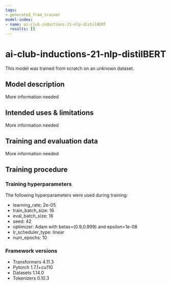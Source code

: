 ```yaml
---
tags:
- generated_from_trainer
model-index:
- name: ai-club-inductions-21-nlp-distilBERT
  results: []
---
```


<!-- This model card has been generated automatically according to the information the Trainer had access to. You
should probably proofread and complete it, then remove this comment. -->

# ai-club-inductions-21-nlp-distilBERT

This model was trained from scratch on an unknown dataset.

## Model description

More information needed

## Intended uses & limitations

More information needed

## Training and evaluation data

More information needed

## Training procedure

### Training hyperparameters

The following hyperparameters were used during training:
- learning_rate: 2e-05
- train_batch_size: 16
- eval_batch_size: 16
- seed: 42
- optimizer: Adam with betas=(0.9,0.999) and epsilon=1e-08
- lr_scheduler_type: linear
- num_epochs: 10

### Framework versions

- Transformers 4.11.3
- Pytorch 1.7.1+cu110
- Datasets 1.14.0
- Tokenizers 0.10.3
